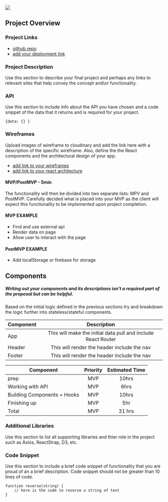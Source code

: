 ![](corgi-carousel.gif)

## Project Overview

### Project Links

- [github repo](https://github.com/mzprizm/react-app-project)
- [add your deployment link]()

### Project Description

Use this section to describe your final project and perhaps any links to relevant sites that help convey the concept and\or functionality.

### API

Use this section to include info about the API you have chosen and a code snippet of the data that it returns and is required for your project. 


```
{data: {} }
```


### Wireframes

Upload images of wireframe to cloudinary and add the link here with a description of the specific wireframe. Also, define the the React components and the architectural design of your app.

- [add link to your wireframes]()
- [add link to your react architecture]()


#### MVP/PostMVP - 5min

The functionality will then be divided into two separate lists: MPV and PostMVP.  Carefully decided what is placed into your MVP as the client will expect this functionality to be implemented upon project completion.  

#### MVP EXAMPLE
- Find and use external api 
- Render data on page 
- Allow user to interact with the page

#### PostMVP EXAMPLE

- Add localStorage or firebase for storage

## Components
##### Writing out your components and its descriptions isn't a required part of the proposal but can be helpful.

Based on the initial logic defined in the previous sections try and breakdown the logic further into stateless/stateful components. 

| Component | Description | 
| --- | :---: |  
| App | This will make the initial data pull and include React Router| 
| Header | This will render the header include the nav | 
| Footer | This will render the header include the nav | 

| Component | Priority | Estimated Time | 
| --- | :---: |  :---: | 
| prep | MVP | 10hrs|
| Working with API | MVP | 6hrs| 
| Building Components + Hooks | MVP | 10hrs| 
| Finishing up | MVP | 5hr | 
| Total |MVP | 31 hrs| 

### Additional Libraries
 Use this section to list all supporting libraries and thier role in the project such as Axios, ReactStrap, D3, etc. 

### Code Snippet

Use this section to include a brief code snippet of functionality that you are proud of an a brief description.  Code snippet should not be greater than 10 lines of code. 

```
function reverse(string) {
	// here is the code to reverse a string of text
}
```
